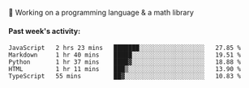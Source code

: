 
:large_blue_circle: Working on a programming language & a math library

#### Past week's activity:
<!--START_SECTION:waka-->
```text
JavaScript   2 hrs 23 mins   ███████░░░░░░░░░░░░░░░░░░   27.85 % 
Markdown     1 hr 40 mins    █████░░░░░░░░░░░░░░░░░░░░   19.51 % 
Python       1 hr 37 mins    ████▓░░░░░░░░░░░░░░░░░░░░   18.88 % 
HTML         1 hr 11 mins    ███▒░░░░░░░░░░░░░░░░░░░░░   13.90 % 
TypeScript   55 mins         ██▓░░░░░░░░░░░░░░░░░░░░░░   10.83 % 
```
<!--END_SECTION:waka-->
